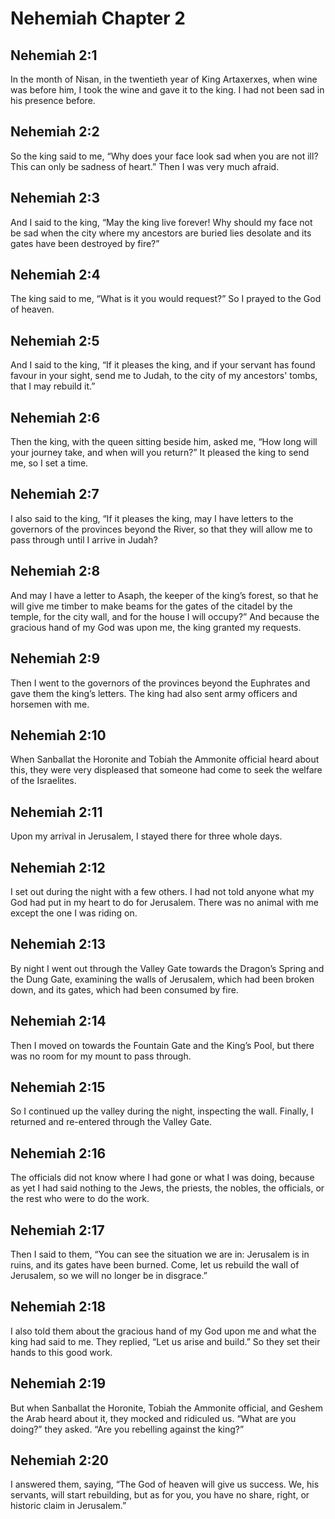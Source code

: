 # Nehemiah Chapter 2

## Nehemiah 2:1

In the month of Nisan, in the twentieth year of King Artaxerxes, when wine was before him, I took the wine and gave it to the king. I had not been sad in his presence before.

## Nehemiah 2:2

So the king said to me, “Why does your face look sad when you are not ill? This can only be sadness of heart.” Then I was very much afraid.

## Nehemiah 2:3

And I said to the king, “May the king live forever! Why should my face not be sad when the city where my ancestors are buried lies desolate and its gates have been destroyed by fire?”

## Nehemiah 2:4

The king said to me, “What is it you would request?” So I prayed to the God of heaven.

## Nehemiah 2:5

And I said to the king, “If it pleases the king, and if your servant has found favour in your sight, send me to Judah, to the city of my ancestors' tombs, that I may rebuild it.”

## Nehemiah 2:6

Then the king, with the queen sitting beside him, asked me, “How long will your journey take, and when will you return?” It pleased the king to send me, so I set a time.

## Nehemiah 2:7

I also said to the king, “If it pleases the king, may I have letters to the governors of the provinces beyond the River, so that they will allow me to pass through until I arrive in Judah?

## Nehemiah 2:8

And may I have a letter to Asaph, the keeper of the king’s forest, so that he will give me timber to make beams for the gates of the citadel by the temple, for the city wall, and for the house I will occupy?” And because the gracious hand of my God was upon me, the king granted my requests.

## Nehemiah 2:9

Then I went to the governors of the provinces beyond the Euphrates and gave them the king’s letters. The king had also sent army officers and horsemen with me.

## Nehemiah 2:10

When Sanballat the Horonite and Tobiah the Ammonite official heard about this, they were very displeased that someone had come to seek the welfare of the Israelites.

## Nehemiah 2:11

Upon my arrival in Jerusalem, I stayed there for three whole days.

## Nehemiah 2:12

I set out during the night with a few others. I had not told anyone what my God had put in my heart to do for Jerusalem. There was no animal with me except the one I was riding on.

## Nehemiah 2:13

By night I went out through the Valley Gate towards the Dragon’s Spring and the Dung Gate, examining the walls of Jerusalem, which had been broken down, and its gates, which had been consumed by fire.

## Nehemiah 2:14

Then I moved on towards the Fountain Gate and the King’s Pool, but there was no room for my mount to pass through.

## Nehemiah 2:15

So I continued up the valley during the night, inspecting the wall. Finally, I returned and re-entered through the Valley Gate.

## Nehemiah 2:16

The officials did not know where I had gone or what I was doing, because as yet I had said nothing to the Jews, the priests, the nobles, the officials, or the rest who were to do the work.

## Nehemiah 2:17

Then I said to them, “You can see the situation we are in: Jerusalem is in ruins, and its gates have been burned. Come, let us rebuild the wall of Jerusalem, so we will no longer be in disgrace.”

## Nehemiah 2:18

I also told them about the gracious hand of my God upon me and what the king had said to me. They replied, “Let us arise and build.” So they set their hands to this good work.

## Nehemiah 2:19

But when Sanballat the Horonite, Tobiah the Ammonite official, and Geshem the Arab heard about it, they mocked and ridiculed us. “What are you doing?” they asked. “Are you rebelling against the king?”

## Nehemiah 2:20

I answered them, saying, “The God of heaven will give us success. We, his servants, will start rebuilding, but as for you, you have no share, right, or historic claim in Jerusalem.”

